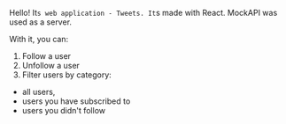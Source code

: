   Hello! It`s web application - Tweets. It`s made with React. MockAPI was used as a server.

  With it, you can:

1. Follow a user
2. Unfollow a user
3. Filter users by category:

- all users,
- users you have subscribed to
- users you didn't follow
